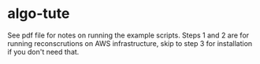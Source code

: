 # algo-tute


See pdf file for notes on running the example scripts. Steps 1 and 2 are for running reconscrutions on AWS infrastructure, skip to step 3 for installation if you don't need that.
